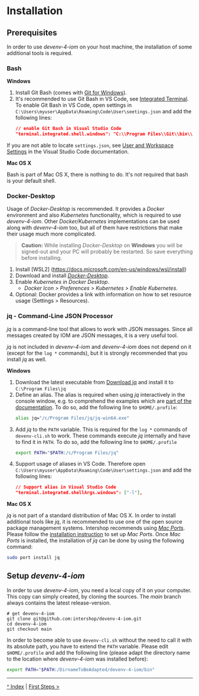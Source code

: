 # Installation
## Prerequisites
In order to use _devenv-4-iom_ on your host machine, the installation of some additional tools is required.

### Bash
**Windows**

1. Install Git Bash (comes with [Git for Windows](https://gitforwindows.org/)).
1. It's recommended to use Git Bash in VS Code, see [Integrated Terminal](https://code.visualstudio.com/docs/editor/integrated-terminal#_configuration). To enable Git Bash in VS Code, open settings in `C:\Users\myuser\AppData\Roaming\Code\User\seetings.json` and add the following lines:
   ```json
   // enable Git Bash in Visual Studio Code
   "terminal.integrated.shell.windows": "C:\\Program Files\\Git\\bin\\bash.exe"
   ```
If you are not able to locate `settings.json`, see [User and Workspace Settings](https://code.visualstudio.com/docs/getstarted/settings) in the Visual Studio Code documentation.

**Mac OS X**

Bash is part of Mac OS X, there is nothing to do. It's not required that bash is your default shell.

### Docker-Desktop
Usage of _Docker-Desktop_ is recommended. It provides a _Docker_ environment and also _Kubernetes_ functionality, which is required to use _devenv-4-iom_. Other _Docker/Kubernetes_ implementations can be used along with _devenv-4-iom_ too, but all of them have restrictions that make their usage much more complicated.
     
> **Caution:** While installing _Docker-Desktop_ on **Windows** you will be signed-out and your PC will probably be restarted. So save everything before installing.

1. Install [WSL2] (https://docs.microsoft.com/en-us/windows/wsl/install)
2. Download and install [_Docker-Desktop_](https://www.docker.com/products/docker-desktop).
3. Enable _Kubernetes in Docker Desktop_.
    - _Docker Icon > Preferences > Kubernetes > Enable Kubernetes_.
4. Optional: Docker provides a link with information on how to set resource usage (Settings > Resources).

### jq - Command-Line JSON Processor
_jq_ is a command-line tool that allows to work with JSON messages. Since all messages created by IOM are JSON messages, it is a very useful tool.

_jq_ is not included in _devenv-4-iom_ and _devenv-4-iom_ does not depend on it (except for the `log *` commands), but it is strongly recommended that you install _jq_ as well.

**Windows**

1. Download the latest executable from [Download jq](https://stedolan.github.io/jq/download) and install it to `C:\Program Files\jq`
1. Define an alias. The alias is required when using _jq_ interactively in the console window, e.g. to comprehend the examples which are [part of the documentation](05_log_messages.md#jq). To do so, add the following line to `$HOME/.profile`:
    ```sh
    alias jq="/c/Program Files/jq/jq-win64.exe"
    ```
1. Add _jq_ to the `PATH` variable. This is required for the `log *` commands of `devenv-cli.sh` to work. These commands execute _jq_ internally and have to find it in `PATH`. To do so, add the following line to `$HOME/.profile`
    ```sh
    export PATH="$PATH:/c/Program Files/jq"
    ```
1. Support usage of aliases in VS Code. Therefore open `C:\Users\myuser\AppData\Roaming\Code\User\settings.json` and add the following lines:
    ```json
    // Support alias in Visual Studio Code
    "terminal.integrated.shellArgs.windows": ["-l"],
    ```

**Mac OS X**

_jq_ is not part of a standard distribution of Mac OS X. In order to install additional tools like _jq_, it is recommended to use one of the open source package management systems. Intershop recommends using [_Mac Ports_](https://www.macports.org/). Please follow the [installation instruction](https://www.macports.org/install.php) to set up _Mac Ports_. Once _Mac Ports_ is installed, the installation of _jq_ can be done by using the following command:
```sh
sudo port install jq
```

## <a name="setup_devenv"/>Setup _devenv-4-iom_
In order to use _devenv-4-iom_, you need a local copy of it on your computer. This copy can simply created, by cloning the sources. The _main_ branch always contains the latest release-version.

    # get devenv-4-iom
    git clone git@github.com:intershop/devenv-4-iom.git
    cd devenv-4-iom
    git checkout main
    
In order to become able to use `devenv-cli.sh` without the need to call it with its absolute path, you have to extend the `PATH` variable. Please edit `$HOME/.profile` and add the following line (please adapt the directory name to the location where _devenv-4-iom_ was installed before):
```sh
export PATH="$PATH:/DirnameToBeAdapted/devenv-4-iom/bin"
```

---
[^ Index](../README.md) | [First Steps >](01_first_steps.md)
